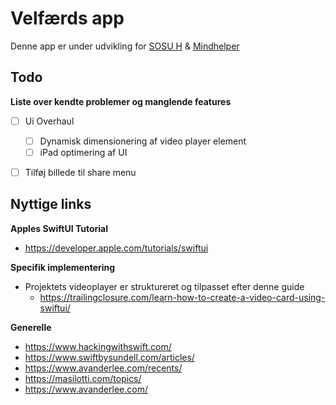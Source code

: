 # Velfærds app
Denne app er under udvikling for [SOSU H]( https://sosuh.dk/) & [Mindhelper](https://mindhelper.dk/)


## Todo
**Liste over kendte problemer og manglende features**
- [ ] Ui Overhaul
	- [ ] Dynamisk dimensionering af video player element
	- [ ] iPad optimering af UI
- [ ] Tilføj billede til share menu



## Nyttige links

**Apples SwiftUI Tutorial**
 - https://developer.apple.com/tutorials/swiftui

**Specifik implementering**
- Projektets videoplayer er struktureret og tilpasset efter denne guide
	- https://trailingclosure.com/learn-how-to-create-a-video-card-using-swiftui/

**Generelle**
- https://www.hackingwithswift.com/
- https://www.swiftbysundell.com/articles/
- https://www.avanderlee.com/recents/
- https://masilotti.com/topics/
- https://www.avanderlee.com/
